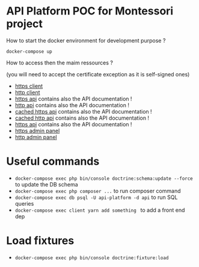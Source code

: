 # API Platform POC for Montessori project


How to start the docker environment for development purpose ?

```
docker-compose up
```

How to access then the maim ressources ?

(you will need to accept the certificate exception as it is self-signed ones)

- [https client](https://localhost/)
- [http client](http://localhost/)
- [https api](https://localhost:8443/) contains also the API documentation !
- [http api](http://localhost:8080/) contains also the API documentation !
- [cached https api](https://localhost:8444/) contains also the API documentation !
- [cached http api](http://localhost:8081/) contains also the API documentation !
- [https api](https://localhost:8443/) contains also the API documentation !
- [https admin panel](http://localhost:444/)
- [http admin panel](http://localhost:81/)

# Useful commands

- `docker-compose exec php bin/console doctrine:schema:update --force` to update the DB schema
- `docker-compose exec php composer ...` to run composer command
- `docker-compose exec db psql -U api-platform -d api` to run SQL queries
- `docker-compose exec client yarn add something ` to add a front end dep


# Load fixtures

- `docker-compose exec php bin/console doctrine:fixture:load`
